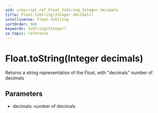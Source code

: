 ```yaml
---
uid: crmscript_ref_Float_toString_Integer_decimals
title: Float.toString(Integer decimals)
intellisense: Float.toString
sortOrder: 360
keywords: toString(Integer)
so.topic: reference
---
```


# Float.toString(Integer decimals)

Returns a string representation of the Float, with "decimals" number of decimals

## Parameters

 - decimals: number of decimals

